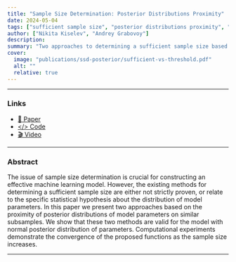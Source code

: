```yaml
---
title: "Sample Size Determination: Posterior Distributions Proximity"
date: 2024-05-04
tags: ["sufficient sample size", "posterior distributions proximity", "normal posterior distribution", "linear regression"]
author: ["Nikita Kiselev", "Andrey Grabovoy"]
description: 
summary: "Two approaches to determining a sufficient sample size based on the proximity of posterior distributions of model parameters on similar subsets" 
cover:
  image: "publications/ssd-posterior/sufficient-vs-threshold.pdf"
  alt: ""
  relative: true
---
```


---

### Links

- [📝 Paper](https://github.com/kisnikser/Posterior-Distributions-Proximity/blob/main/paper/main.pdf) 
- [</> Code](https://github.com/kisnikser/Posterior-Distributions-Proximity/tree/main/code)
- [🎬 Video](https://www.youtube.com/watch?v=WnIRaRl730A&t=1728s)

---

### Abstract

The issue of sample size determination is crucial for constructing an effective machine learning model. However, the existing methods for determining a sufficient sample size are either not strictly proven, or relate to the specific statistical hypothesis about the distribution of model parameters. In this paper we present two approaches based on the proximity of posterior distributions of model parameters on similar subsamples. We show that these two methods are valid for the model with normal posterior distribution of parameters. Computational experiments demonstrate the convergence of the proposed functions as the sample size increases.

---

